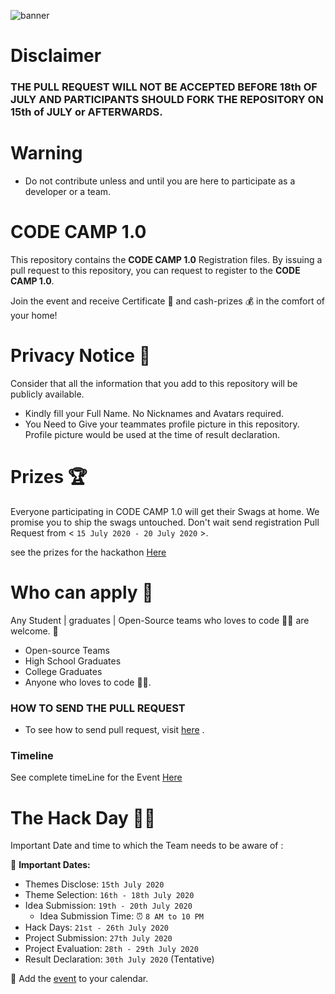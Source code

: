 ![banner](https://github.com/ISTESRMNCR/CODE-CAMP-2020/blob/master/Banner.png)

# Disclaimer

### THE PULL REQUEST WILL NOT BE ACCEPTED BEFORE 18th OF JULY AND PARTICIPANTS SHOULD FORK THE REPOSITORY ON 15th of JULY or AFTERWARDS.

# Warning

* Do not contribute unless and until you are here to participate as a developer or a team.

# **CODE CAMP 1.0** 

This repository contains the **CODE CAMP 1.0** Registration files. By issuing a pull request to this repository, you can request to register to the **CODE CAMP 1.0**.

Join the event and receive Certificate 📜 and cash-prizes 💰 in the comfort of your home!


# **Privacy Notice** 👀

Consider that all the information that you add to this repository will be publicly available.

- Kindly fill your Full Name. No Nicknames and Avatars required.
- You Need to Give your teammates profile picture in this repository. Profile picture would be used at the time of result declaration.


# **Prizes** 🏆

Everyone participating in CODE CAMP 1.0 will get their Swags at home. We promise you to ship the swags untouched. Don't wait send registration Pull Request from < `15 July 2020 - 20 July 2020` >.

see the prizes for the hackathon [Here](https://codecamphackathon.netlify.app/Prizes/)

# **Who can apply** 📝

Any Student | graduates | Open-Source teams who loves to code 👨‍💻 are welcome. 🙏

- Open-source Teams
- High School Graduates
- College Graduates
- Anyone who loves to code 👨‍💻.

### HOW TO SEND THE PULL REQUEST

* To see how to send pull request, visit [here](https://codecamphackathon.netlify.app/makingRegistration/) .

### Timeline 

See complete timeLine for the Event [Here](https://codecamphackathon.netlify.app/TimeLine/)

# The Hack Day 👨‍💻

Important Date and time to which the Team needs to be aware of :

📆 **Important Dates:**

* Themes Disclose: `15th July 2020`
* Theme Selection: `16th - 18th July 2020`
* Idea Submission: `19th - 20th July 2020`
  * Idea Submission Time: ⏰ `8 AM to 10 PM`
* Hack Days: `21st - 26th July 2020`
* Project Submission: `27th July 2020`
* Project Evaluation: `28th - 29th July 2020`
* Result Declaration: `30th July 2020` (Tentative) 

📎 Add the [event](https://calendar.google.com/calendar/r/eventedit/copy/MHUzM2pvaDQwM3R1cDdxMmdjMmQyYjZpaHAgN3NhMzI0N2FpMzkzczAzbWo0YWMxNWVzdG9AZw) to your calendar.
